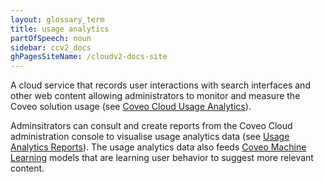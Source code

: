 ```yaml
---
layout: glossary_term
title: usage analytics
partOfSpeech: noun
sidebar: ccv2_docs
ghPagesSiteName: /cloudv2-docs-site
---
```


A cloud service that records user interactions with search interfaces and other web content allowing administrators to monitor and measure the Coveo solution usage (see [Coveo Cloud Usage Analytics](http://www.coveo.com/go?dest=cloudhelp&lcid=9&context=89)). 

Adminsitrators can consult and create reports from the Coveo Cloud administration console to visualise usage analytics data (see [Usage Analytics Reports](http://www.coveo.com/go?dest=cloudhelp&lcid=9&context=238)). The usage analytics data also feeds [Coveo Machine Learning](/glossary/coveo-machine-learning) models that are learning user behavior to suggest more relevant content. 